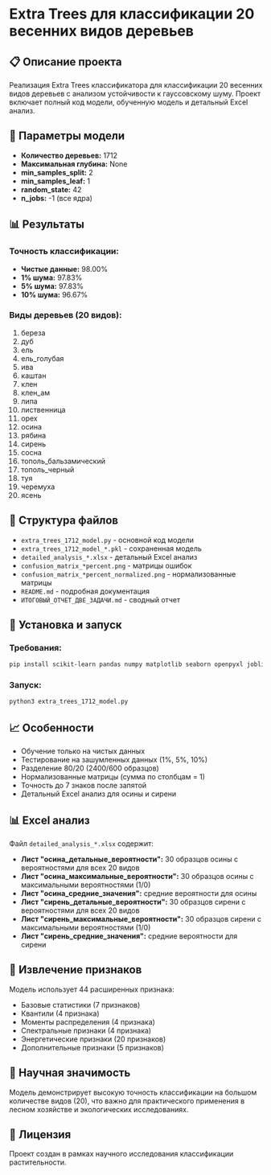# Extra Trees для классификации 20 весенних видов деревьев

## 📋 Описание проекта

Реализация Extra Trees классификатора для классификации 20 весенних видов деревьев с анализом устойчивости к гауссовскому шуму. Проект включает полный код модели, обученную модель и детальный Excel анализ.

## 🌳 Параметры модели

- **Количество деревьев:** 1712
- **Максимальная глубина:** None
- **min_samples_split:** 2
- **min_samples_leaf:** 1
- **random_state:** 42
- **n_jobs:** -1 (все ядра)

## 📊 Результаты

### Точность классификации:
- **Чистые данные:** 98.00%
- **1% шума:** 97.83%
- **5% шума:** 97.83%
- **10% шума:** 96.67%

### Виды деревьев (20 видов):
1. береза
2. дуб
3. ель
4. ель_голубая
5. ива
6. каштан
7. клен
8. клен_ам
9. липа
10. лиственница
11. орех
12. осина
13. рябина
14. сирень
15. сосна
16. тополь_бальзамический
17. тополь_черный
18. туя
19. черемуха
20. ясень

## 📁 Структура файлов

- `extra_trees_1712_model.py` - основной код модели
- `extra_trees_1712_model_*.pkl` - сохраненная модель
- `detailed_analysis_*.xlsx` - детальный Excel анализ
- `confusion_matrix_*percent.png` - матрицы ошибок
- `confusion_matrix_*percent_normalized.png` - нормализованные матрицы
- `README.md` - подробная документация
- `ИТОГОВЫЙ_ОТЧЕТ_ДВЕ_ЗАДАЧИ.md` - сводный отчет

## 🚀 Установка и запуск

### Требования:
```bash
pip install scikit-learn pandas numpy matplotlib seaborn openpyxl joblib
```

### Запуск:
```bash
python3 extra_trees_1712_model.py
```

## 📈 Особенности

- Обучение только на чистых данных
- Тестирование на зашумленных данных (1%, 5%, 10%)
- Разделение 80/20 (2400/600 образцов)
- Нормализованные матрицы (сумма по столбцам = 1)
- Точность до 7 знаков после запятой
- Детальный Excel анализ для осины и сирени

## 📊 Excel анализ

Файл `detailed_analysis_*.xlsx` содержит:
- **Лист "осина_детальные_вероятности":** 30 образцов осины с вероятностями для всех 20 видов
- **Лист "осина_максимальные_вероятности":** 30 образцов осины с максимальными вероятностями (1/0)
- **Лист "осина_средние_значения":** средние вероятности для осины
- **Лист "сирень_детальные_вероятности":** 30 образцов сирени с вероятностями для всех 20 видов
- **Лист "сирень_максимальные_вероятности":** 30 образцов сирени с максимальными вероятностями (1/0)
- **Лист "сирень_средние_значения":** средние вероятности для сирени

## 🔧 Извлечение признаков

Модель использует 44 расширенных признака:
- Базовые статистики (7 признаков)
- Квантили (4 признака)
- Моменты распределения (4 признака)
- Спектральные признаки (4 признака)
- Энергетические признаки (20 признаков)
- Дополнительные признаки (5 признаков)

## 🔬 Научная значимость

Модель демонстрирует высокую точность классификации на большом количестве видов (20), что важно для практического применения в лесном хозяйстве и экологических исследованиях.

## 📄 Лицензия

Проект создан в рамках научного исследования классификации растительности. 
